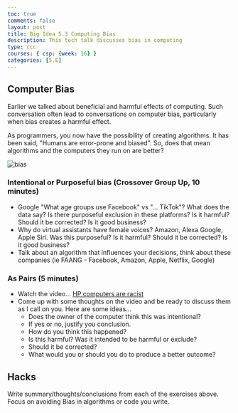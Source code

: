 ```yaml
---
toc: true
comments: false
layout: post
title: Big Idea 5.3 Computing Bias
description: This tech talk discusses bias in computing
type: ccc
courses: { csp: {week: 16} }
categories: [5.E]
---
```


## Computer Bias

Earlier we talked about beneficial and harmful effects of computing.  Such conversation often lead to conversations on computer bias, particularly when bias creates a harmful effect.

As programmers, you now have the possibility of creating algorithms.  It has been said, "Humans are error-prone and biased".  So, does that mean algorithms and the computers they run on are better?

![bias]({{site.baseurl}}/images/unit5/computerbias.webp)

### Intentional or Purposeful bias (Crossover Group Up, 10 minutes)

* Google "What age groups use Facebook" vs "... TikTok"?  What does the data say?  Is there purposeful exclusion in these platforms?  Is it harmful?  Should it be corrected?  Is it good business?
* Why do virtual assistants have female voices? Amazon, Alexa Google, Apple Siri. Was this purposeful?  Is it harmful?  Should it be corrected?  Is it good business?
* Talk about an algorithm that influences your decisions, think about these companies (ie FAANG - Facebook, Amazon, Apple, Netflix, Google)

### As Pairs (5 minutes)

* Watch the video... [HP computers are racist](https://www.youtube.com/watch?v=t4DT3tQqgRM)
* Come up with some thoughts on the video and be ready to discuss them as I call on you.  Here are some ideas...
  * Does the owner of the computer think this was intentional?
  * If yes or no, justify you conclusion.
  * How do you think this happened?
  * Is this harmful?  Was it intended to be harmful or exclude?
  * Should it be corrected?
  * What would you or should you do to produce a better outcome?

## Hacks

Write summary/thoughts/conclusions from each of the exercises above.  Focus on avoiding Bias in algorithms or code you write.
